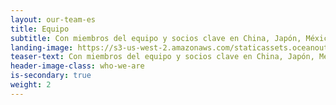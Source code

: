 ```yaml
---
layout: our-team-es
title: Equipo
subtitle: Con miembros del equipo y socios clave en China, Japón, México, España, Corea del Sur, Taiwán y los Estados Unidos, somos expertos en pesquerías y mercados de productos de mar — productores, científicos empresarios y conservacionistas.
landing-image: https://s3-us-west-2.amazonaws.com/staticassets.oceanoutcomes.org/rollover+images/our-team-hover.jpg
teaser-text: Con miembros del equipo y socios clave en China, Japón, México, España, Corea del Sur, Taiwán y los Estados Unidos, somos expertos en pesquerías y mercados de productos de mar — productores, científicos empresarios y conservacionistas.
header-image-class: who-we-are
is-secondary: true
weight: 2
---
```

